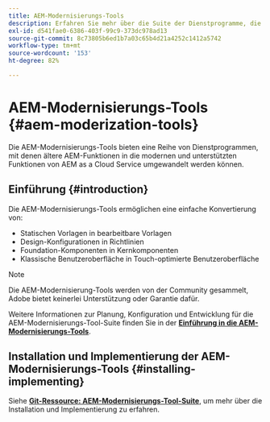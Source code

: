 ```yaml
---
title: AEM-Modernisierungs-Tools
description: Erfahren Sie mehr über die Suite der Dienstprogramme, die verwendet werden können, um ältere AEM-Funktionen in die modernen und unterstützten Funktionen AEM as a Cloud Service zu konvertieren.
exl-id: d541fae0-6386-403f-99c9-373dc978ad13
source-git-commit: 8c73805b6ed1b7a03c65b4d21a4252c1412a5742
workflow-type: tm+mt
source-wordcount: '153'
ht-degree: 82%

---
```


# AEM-Modernisierungs-Tools {#aem-moderization-tools}

Die AEM-Modernisierungs-Tools bieten eine Reihe von Dienstprogrammen, mit denen ältere AEM-Funktionen in die modernen und unterstützten Funktionen von AEM as a Cloud Service umgewandelt werden können.


## Einführung {#introduction}

Die AEM-Modernisierungs-Tools ermöglichen eine einfache Konvertierung von:

* Statischen Vorlagen in bearbeitbare Vorlagen
* Design-Konfigurationen in Richtlinien
* Foundation-Komponenten in Kernkomponenten
* Klassische Benutzeroberfläche in Touch-optimierte Benutzeroberfläche

>[!NOTE]
>Die AEM-Modernisierung-Tools werden von der Community gesammelt, Adobe bietet keinerlei Unterstützung oder Garantie dafür.

Weitere Informationen zur Planung, Konfiguration und Entwicklung für die AEM-Modernisierungs-Tool-Suite finden Sie in der **[Einführung in die AEM-Modernisierungs-Tools](https://opensource.adobe.com/aem-modernize-tools/)**.

## Installation und Implementierung der AEM-Modernisierungs-Tools {#installing-implementing}

Siehe **[Git-Ressource: AEM-Modernisierungs-Tool-Suite](https://github.com/adobe/aem-modernize-tools)**, um mehr über die Installation und Implementierung zu erfahren.

